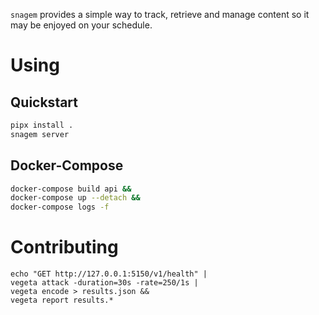 `snagem` provides a simple way to track, retrieve and manage content so it may
be enjoyed on your schedule.

# Using

## Quickstart

```sh
pipx install .
snagem server
```

## Docker-Compose

```sh
docker-compose build api &&
docker-compose up --detach &&
docker-compose logs -f
```

# Contributing

```
echo "GET http://127.0.0.1:5150/v1/health" |
vegeta attack -duration=30s -rate=250/1s |
vegeta encode > results.json &&
vegeta report results.*
```
